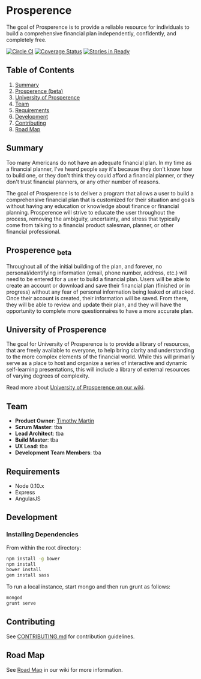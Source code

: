 # Prosperence
The goal of Prosperence is to provide a reliable resource for individuals to build a comprehensive financial plan independently, confidently, and completely free.

[![Circle CI](https://circleci.com/gh/prosperence/prosperence/tree/master.svg?style=svg)](https://circleci.com/gh/prosperence/prosperence/1) [![Coverage Status](https://coveralls.io/repos/prosperence/prosperence/badge.svg)](https://coveralls.io/r/prosperence/prosperence) [![Stories in Ready](https://badge.waffle.io/prosperence/prosperence.svg?label=ready&title=Ready)](http://waffle.io/prosperence/prosperence)

## Table of Contents
1. [Summary](#summary)
1. [Prosperence (beta)](#prosperence-beta)
1. [University of Prosperence](#university-of-prosperence)
1. [Team](#team)
1. [Requirements](#requirements)
1. [Development](#development)
1. [Contributing](#contributing)
1. [Road Map](#road-map)

## Summary
Too many Americans do not have an adequate financial plan. In my time as a financial planner, I've heard people say it's because they don't know how to build one, or they don't think they could afford a financial planner, or they don't trust financial planners, or any other number of reasons.

The goal of Prosperence is to deliver a program that allows a user to build a comprehensive financial plan that is customized for their situation and goals without having any education or knowledge about finance or financial planning. Prosperence will strive to educate the user throughout the process, removing the ambiguity, uncertainty, and stress that typically come from talking to a financial product salesman, planner, or other financial professional.

## Prosperence <sub>beta</sub>
Throughout all of the initial building of the plan, and forever, no personal/identifying information (email, phone number, address, etc.) will need to be entered for a user to build a financial plan. Users will be able to create an account or download and save their financial plan (finished or in progress) without any fear of personal information being leaked or attacked. Once their account is created, their information will be saved. From there, they will be able to review and update their plan, and they will have the opportunity to complete more questionnaires to have a more accurate plan.

## University of Prosperence
The goal for University of Prosperence is to provide a library of resources, that are freely available to everyone, to help bring clarity and understanding to the more complex elements of the financial world. While this will primarily serve as a place to host and organize a series of interactive and dynamic self-learning presentations, this will include a library of external resources of varying degrees of complexity.

Read more about [University of Prosperence on our wiki](https://github.com/prosperence/prosperence/wiki/University-of-Prosperence).

## Team
  - __Product Owner__: [Timothy Martin](https://github.com/tmartin1)
  - __Scrum Master__: tba
  - __Lead Architect__: tba
  - __Build Master__: tba
  - __UX Lead__: tba
  - __Development Team Members__: tba

## Requirements
- Node 0.10.x
- Express
- AngularJS

## Development
### Installing Dependencies
From within the root directory:

```sh
npm install -g bower
npm install
bower install
gem install sass
```

To run a local instance, start mongo and then run grunt as follows:

```sh
mongod
grunt serve
```

## Contributing
See [CONTRIBUTING.md](CONTRIBUTING.md) for contribution guidelines.

## Road Map
See [Road Map](https://github.com/prosperence/prosperence/wiki/Road-Map) in our wiki for more information.
